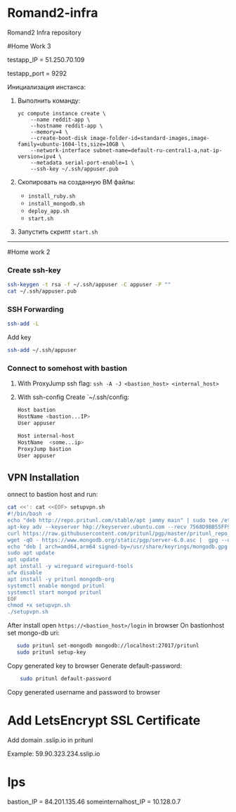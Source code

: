# Romand2-infra
Romand2 Infra repository

#Home Work 3

testapp_IP = 51.250.70.109

testapp_port = 9292

Инициализация инстанса:

1. Выполнить команду:
    ```
    yc compute instance create \
        --name reddit-app \
        --hostname reddit-app \
        --memory=4 \
        --create-boot-disk image-folder-id=standard-images,image-family=ubuntu-1604-lts,size=10GB \
        --network-interface subnet-name=default-ru-central1-a,nat-ip-version=ipv4 \
        --metadata serial-port-enable=1 \
        --ssh-key ~/.ssh/appuser.pub
    ```
2. Скопировать на созданную ВМ файлы:
    - ```install_ruby.sh```
    - ```install_mongodb.sh```
    - ```deploy_app.sh```
    - ```start.sh```

3. Запустить скрипт ```start.sh```
-----------------------------------------------------

#Home work 2

### Create ssh-key

```sh
ssh-keygen -t rsa -f ~/.ssh/appuser -C appuser -P ""
cat ~/.ssh/appuser.pub
```

### SSH Forwarding

```sh
ssh-add -L
```
Add key

```sh
ssh-add ~/.ssh/appuser
```


### Connect to somehost with bastion

1. With ProxyJump ssh flag:
    `ssh -A -J <bastion_host> <internal_host>`

2. With ssh-config
    Create `~/.ssh/config:

    ```sh
    Host bastion
    HostName <bastion...IP>
    User appuser

    Host internal-host
    HostName  <some...ip>
    ProxyJump bastion
    User appuser
    ```

## VPN Installation

onnect to bastion host and run:

```sh
cat <<': cat <<EOF> setupvpn.sh
#!/bin/bash -e
echo "deb http://repo.pritunl.com/stable/apt jammy main" | sudo tee /etc/apt/sources.list.d/pritunl.list
apt-key adv --keyserver hkp://keyserver.ubuntu.com --recv 7568D9BB55FF9E5287D586017AE645C0CF8E292A
curl https://raw.githubusercontent.com/pritunl/pgp/master/pritunl_repo_pub.asc | sudo apt-key add -
wget -qO - https://www.mongodb.org/static/pgp/server-6.0.asc |  gpg --dearmor | sudo tee /usr/share/keyrings/mongodb.gpg > /dev/null
echo "deb [ arch=amd64,arm64 signed-by=/usr/share/keyrings/mongodb.gpg ] https://repo.mongodb.org/apt/ubuntu jammy/mongodb-org/6.0 multiverse" | sudo tee /etc/apt/sources.list.d/mongodb-org-6.0.list
sudo apt update
apt update
apt install -y wireguard wireguard-tools
ufw disable
apt install -y pritunl mongodb-org
systemctl enable mongod pritunl
systemctl start mongod pritunl
EOF
chmod +x setupvpn.sh
./setupvpn.sh
```
After install open `https://<bastion_host>/login` in browser
On bastionhost set mongo-db uri:
```sh
   sudo pritunl set-mongodb mongodb://localhost:27017/pritunl
   sudo pritunl setup-key
```

Copy generated key to browser
Generate default-password:
```sh
    sudo pritunl default-password
```
Copy generated username and password to browser
# Add LetsEncrypt SSL Certificate

Add domain <ip>.sslip.io in pritunl

Example:
59.90.323.234.sslip.io

# Ips

bastion_IP = 84.201.135.46
someinternalhost_IP = 10.128.0.7
